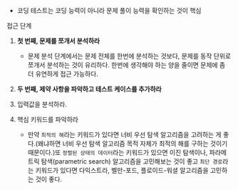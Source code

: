 
- 코딩 테스트는 코딩 능력이 아니라 문제 풀이 능력을 확인하는 것이 핵심

접근 단계
1. **첫 번째, 문제를 쪼개서 분석하라**
	- 문제 분석 단계에서는 문제 전체를 한번에 분석하는 것보다, 문제를 동작 단위로 쪼개서 분석하는 것이 유리하다. 한번에 생각해야 하는 양을 줄이면 문제에 좀 더 유연하게 접근 가능하다.

2. **두 번째, 제약 사항을 파악하고 테스트 케이스를 추가하라**
3. 입력값을 분석하라.
4. 핵심 키워드를 파악하라
	- 만약 `최적의 해`라는 키워드가 있다면 너비 우선 탐색 알고리즘을 고려하는 게 좋다.(왜냐하면 너비 우선 탐색 알고리즘 목적 자체가 최적의 해를 구하는 것이기 때문이다.)또 `정렬된 상태의 데이터`라는 키워드가 있으면 이진 탐색이나, 파라메트릭 탐색(parametric search) 알고리즘을 고민해보는 것이 좋고 `최단 경로`라는 키워드가 있다면 다익스트라, 벨만-포드, 플로이드-워셜 알고리즘을 고민하는 것이 좋다.